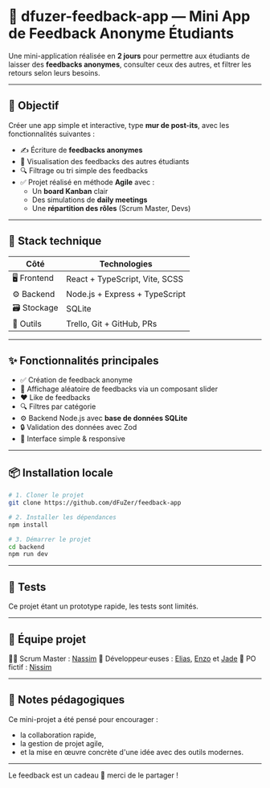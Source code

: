 # 🧠 dfuzer-feedback-app — Mini App de Feedback Anonyme Étudiants

Une mini-application réalisée en **2 jours** pour permettre aux étudiants de laisser des **feedbacks anonymes**, consulter ceux des autres, et filtrer les retours selon leurs besoins.

---

## 🚀 Objectif

Créer une app simple et interactive, type **mur de post-its**, avec les fonctionnalités suivantes :

- ✍️ Écriture de **feedbacks anonymes**
- 👀 Visualisation des feedbacks des autres étudiants
- 🔍 Filtrage ou tri simple des feedbacks
- ✅ Projet réalisé en méthode **Agile** avec :
  - Un **board Kanban** clair
  - Des simulations de **daily meetings**
  - Une **répartition des rôles** (Scrum Master, Devs)

---

## 🧱 Stack technique

| Côté        | Technologies                         |
|-------------|--------------------------------------|
| 🖥️ Frontend | React + TypeScript, Vite, SCSS       |
| ⚙️ Backend  | Node.js + Express + TypeScript       |
| 🗃️ Stockage | SQLite                               |
| 🧰 Outils    | Trello, Git + GitHub, PRs           |

---

## ✨ Fonctionnalités principales

- ✅ Création de feedback anonyme
- 🎲 Affichage aléatoire de feedbacks via un composant slider
- ❤️ Like de feedbacks
- 🔍 Filtres par catégorie
- ⚙️ Backend Node.js avec **base de données SQLite**
- 🔒 Validation des données avec Zod
- 💅 Interface simple & responsive

---

## 📦 Installation locale

```bash
# 1. Cloner le projet
git clone https://github.com/dFuZer/feedback-app

# 2. Installer les dépendances
npm install

# 3. Démarrer le projet
cd backend
npm run dev
```

---

## 🧪 Tests

Ce projet étant un prototype rapide, les tests sont limités.

---

## 👥 Équipe projet

👨‍💻 Scrum Master : [Nassim](https://github.com/Merce213)
🧠 Développeur·euses : [Elias](https://github.com/Eliaslvr), [Enzo](https://github.com/dFuZer) et [Jade](https://github.com/Sharizhai)
🎯 PO fictif : [Nissim](https://github.com/ndjerrou)

---

## 📌 Notes pédagogiques

Ce mini-projet a été pensé pour encourager :
- la collaboration rapide,
- la gestion de projet agile,
- et la mise en œuvre concrète d'une idée avec des outils modernes.

---

Le feedback est un cadeau 🎁 merci de le partager !